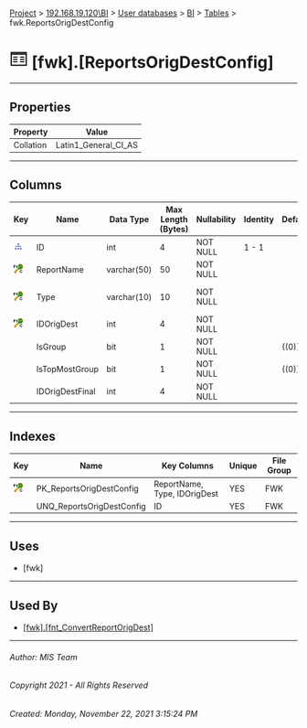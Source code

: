 #### 

[Project](../../../../index.md) > [192.168.19.120\\BI](../../../index.md) > [User databases](../../index.md) > [BI](../index.md) > [Tables](Tables.md) > fwk.ReportsOrigDestConfig

# ![Tables](../../../../Images/Table32.png) [fwk].[ReportsOrigDestConfig]

---

## <a name="#properties"></a>Properties

| Property | Value |
|---|---|
| Collation | Latin1_General_CI_AS |


---

## <a name="#columns"></a>Columns

| Key | Name | Data Type | Max Length (Bytes) | Nullability | Identity | Default | Description |
|---|---|---|---|---|---|---|---|
| [![Indexes UNQ_ReportsOrigDestConfig](../../../../Images/Index.png)](#indexes) | ID | int | 4 | NOT NULL | 1 - 1 |  |  |
| [![Cluster Primary Key PK_ReportsOrigDestConfig: ReportName\Type\IDOrigDest](../../../../Images/pkcluster.png)](#indexes) | ReportName | varchar(50) | 50 | NOT NULL |  |  |  |
| [![Cluster Primary Key PK_ReportsOrigDestConfig: ReportName\Type\IDOrigDest](../../../../Images/pkcluster.png)](#indexes) | Type | varchar(10) | 10 | NOT NULL |  |  | _Type of the CDR (see [fwk.CallType](CallType.md))_ |
| [![Cluster Primary Key PK_ReportsOrigDestConfig: ReportName\Type\IDOrigDest](../../../../Images/pkcluster.png)](#indexes) | IDOrigDest | int | 4 | NOT NULL |  |  |  |
|  | IsGroup | bit | 1 | NOT NULL |  | ((0)) |  |
|  | IsTopMostGroup | bit | 1 | NOT NULL |  | ((0)) |  |
|  | IDOrigDestFinal | int | 4 | NOT NULL |  |  |  |


---

## <a name="#indexes"></a>Indexes

| Key | Name | Key Columns | Unique | File Group |
|---|---|---|---|---|
| [![Cluster Primary Key PK_ReportsOrigDestConfig: ReportName\Type\IDOrigDest](../../../../Images/pkcluster.png)](#indexes) | PK_ReportsOrigDestConfig | ReportName, Type, IDOrigDest | YES | FWK |
|  | UNQ_ReportsOrigDestConfig | ID | YES | FWK |


---

## <a name="#uses"></a>Uses

* [fwk]


---

## <a name="#usedby"></a>Used By

* [[fwk].[fnt_ConvertReportOrigDest]](../Programmability/Functions/Scalar-valued_Functions/fnt_ConvertReportOrigDest.md)


---

###### Author:  MIS Team

###### Copyright 2021 - All Rights Reserved

###### Created: Monday, November 22, 2021 3:15:24 PM


